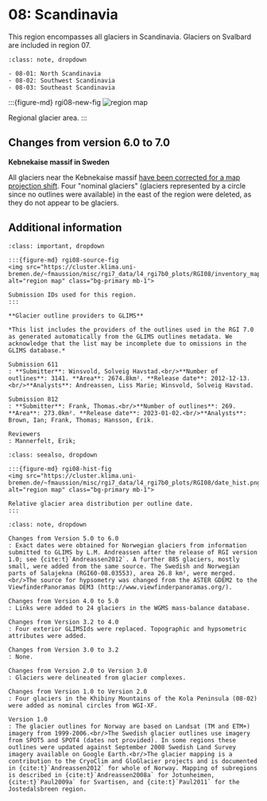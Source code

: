 # 08: Scandinavia

This region encompasses all glaciers in Scandinavia. Glaciers on Svalbard are included in region 07.

```{admonition} Subregions
:class: note, dropdown

- 08-01: North Scandinavia
- 08-02: Southwest Scandinavia
- 08-03: Southeast Scandinavia

```


:::{figure-md} rgi08-new-fig
<img src="https://cluster.klima.uni-bremen.de/~fmaussion/misc/rgi7_data/l4_rgi7b0_plots/RGI08/isrgi6_map.jpeg" alt="region map" class="bg-primary mb-1">

Regional glacier area.
:::

## Changes from version 6.0 to 7.0

**Kebnekaise massif in Sweden**

All glaciers near the Kebnekaise massif [have been corrected for a map projection shift](https://github.com/GLIMS-RGI/rgi7_scripts/issues/36). Four "nominal glaciers" (glaciers represented by a circle since no outlines were available) in the east of the region were deleted, as they do not appear to be glaciers.


## Additional information 

```{admonition} Data sources and analysts
:class: important, dropdown

:::{figure-md} rgi08-source-fig
<img src="https://cluster.klima.uni-bremen.de/~fmaussion/misc/rgi7_data/l4_rgi7b0_plots/RGI08/inventory_map.jpeg" alt="region map" class="bg-primary mb-1">

Submission IDs used for this region.
:::

**Glacier outline providers to GLIMS**

*This list includes the providers of the outlines used in the RGI 7.0 as generated automatically from the GLIMS outlines metadata. We acknowledge that the list may be incomplete due to omissions in the GLIMS database.*

Submission 611
: **Submitter**: Winsvold, Solveig Havstad.<br/>**Number of outlines**: 3141. **Area**: 2674.8km². **Release date**: 2012-12-13.<br/>**Analysts**: Andreassen, Liss Marie; Winsvold, Solveig Havstad.

Submission 812
: **Submitter**: Frank, Thomas.<br/>**Number of outlines**: 269. **Area**: 273.0km². **Release date**: 2023-01-02.<br/>**Analysts**: Brown, Ian; Frank, Thomas; Hansson, Erik.

Reviewers
: Mannerfelt, Erik;

```

```{admonition} Outlines date distribution
:class: seealso, dropdown

:::{figure-md} rgi08-hist-fig
<img src="https://cluster.klima.uni-bremen.de/~fmaussion/misc/rgi7_data/l4_rgi7b0_plots/RGI08/date_hist.png" alt="region map" class="bg-primary mb-1">

Relative glacier area distribution per outline date.
:::

```

```{admonition} Version history
:class: note, dropdown

Changes from Version 5.0 to 6.0
: Exact dates were obtained for Norwegian glaciers from information submitted to GLIMS by L.M. Andreassen after the release of RGI version 1.0; see {cite:t}`Andreassen2012`. A further 885 glaciers, mostly small, were added from the same source. The Swedish and Norwegian parts of Salajekna (RGI60-08.03553), area 26.8 km², were merged.<br/>The source for hypsometry was changed from the ASTER GDEM2 to the ViewfinderPanoramas DEM3 (http://www.viewfinderpanoramas.org/).

Changes from Version 4.0 to 5.0
: Links were added to 24 glaciers in the WGMS mass-balance database.

Changes from Version 3.2 to 4.0
: Four exterior GLIMSIds were replaced. Topographic and hypsometric attributes were added.

Changes from Version 3.0 to 3.2
: None.

Changes from Version 2.0 to Version 3.0
: Glaciers were delineated from glacier complexes.

Changes from Version 1.0 to Version 2.0
: Four glaciers in the Khibiny Mountains of the Kola Peninsula (08-02) were added as nominal circles from WGI-XF.

Version 1.0
: The glacier outlines for Norway are based on Landsat (TM and ETM+) imagery from 1999-2006.<br/>The Swedish glacier outlines use imagery from SPOT5 and SPOT4 (dates not provided). In some regions these outlines were updated against September 2008 Swedish Land Survey imagery available on Google Earth.<br/>The glacier mapping is a contribution to the CryoClim and GloGlacier projects and is documented in {cite:t}`Andreassen2012` for whole of Norway. Mapping of subregions is described in {cite:t}`Andreassen2008a` for Jotunheimen, {cite:t}`Paul2009a` for Svartisen, and {cite:t}`Paul2011` for the Jostedalsbreen region.

```
